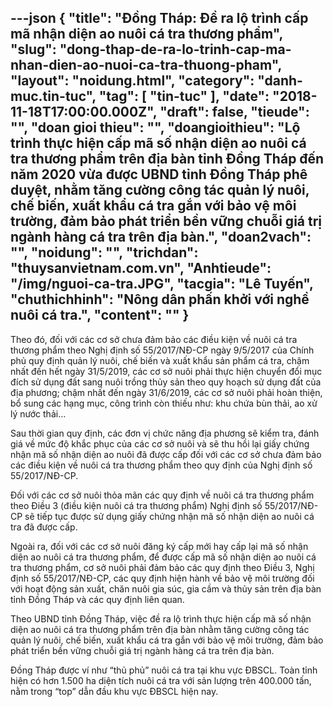 ---json
{
    "title": "Đồng Tháp: Đề ra lộ trình cấp mã nhận diện ao nuôi cá tra thương phẩm",
    "slug": "dong-thap-de-ra-lo-trinh-cap-ma-nhan-dien-ao-nuoi-ca-tra-thuong-pham",
    "layout": "noidung.html",
    "category": "danh-muc.tin-tuc",
    "tag": [
        "tin-tuc"
    ],
    "date": "2018-11-18T17:00:00.000Z",
    "draft": false,
    "tieude": "",
    "doan gioi thieu": "",
    "doangioithieu": "Lộ trình thực hiện cấp mã số nhận diện ao nuôi cá tra thương phẩm trên địa bàn tỉnh Đồng Tháp đến năm 2020 vừa được UBND tỉnh Đồng Tháp phê duyệt, nhằm tăng cường công tác quản lý nuôi, chế biến, xuất khẩu cá tra gắn với bảo vệ môi trường, đảm bảo phát triển bền vững chuỗi giá trị ngành hàng cá tra trên địa bàn.",
    "doan2vach": "",
    "noidung": "",
    "trichdan": "thuysanvietnam.com.vn",
    "Anhtieude": "/img/nguoi-ca-tra.JPG",
    "tacgia": "Lê Tuyến",
    "chuthichhinh": "Nông dân phấn khởi với nghề nuôi cá tra.",
    "__content__": ""
}
---
<p>Theo đ&oacute;, đối với c&aacute;c cơ sở chưa đảm bảo c&aacute;c điều kiện về nu&ocirc;i c&aacute; tra thương phẩm theo Nghị định số 55/2017/NĐ-CP ng&agrave;y 9/5/2017 của Ch&iacute;nh phủ quy định quản l&yacute; nu&ocirc;i, chế biến v&agrave; xuất khẩu sản phẩm c&aacute; tra, chậm nhất đến hết ng&agrave;y 31/5/2019, c&aacute;c cơ sở nu&ocirc;i phải thực hiện chuyển đổi mục đ&iacute;ch sử dụng đất sang nu&ocirc;i trồng thủy sản theo quy hoạch sử dụng đất của địa phương; chậm nhất đến ng&agrave;y 31/6/2019, c&aacute;c cơ sở nu&ocirc;i phải ho&agrave;n thiện, bổ sung c&aacute;c hạng mục, c&ocirc;ng tr&igrave;nh c&ograve;n thiếu như: khu chứa b&ugrave;n thải, ao xử l&yacute; nước thải&hellip;</p>

<p>Sau thời gian quy định, c&aacute;c đơn vị chức năng địa phương sẽ kiểm tra, đ&aacute;nh gi&aacute; về mức độ khắc phục của c&aacute;c cơ sở nu&ocirc;i v&agrave; sẽ thu hồi lại giấy chứng nhận m&atilde; số nhận diện ao nu&ocirc;i đ&atilde; được cấp đối với c&aacute;c cơ sở chưa đảm bảo c&aacute;c điều kiện về nu&ocirc;i c&aacute; tra thương phẩm theo quy định của Nghị định số 55/2017/NĐ-CP.</p>

<p>Đối với c&aacute;c cơ sở nu&ocirc;i thỏa m&atilde;n c&aacute;c quy định về nu&ocirc;i c&aacute; tra thương phẩm theo Điều 3 (điều kiện nu&ocirc;i c&aacute; tra thương phẩm) Nghị định số 55/2017/NĐ-CP sẽ tiếp tục được sử dụng giấy chứng nhận m&atilde; số nhận diện ao nu&ocirc;i c&aacute; tra đ&atilde; được cấp.</p>

<p>Ngo&agrave;i ra, đối với c&aacute;c cơ sở nu&ocirc;i đăng k&yacute; cấp mới hay cấp lại m&atilde; số nhận diện ao nu&ocirc;i c&aacute; tra thương phẩm, để được cấp m&atilde; số nhận diện ao nu&ocirc;i c&aacute; tra thương phẩm, cơ sở nu&ocirc;i phải đảm bảo c&aacute;c quy định theo Điều 3, Nghị định số 55/2017/NĐ-CP, c&aacute;c quy định hiện h&agrave;nh về bảo vệ m&ocirc;i trường đối với hoạt động sản xuất, chăn nu&ocirc;i gia s&uacute;c, gia cầm v&agrave; thủy sản tr&ecirc;n địa b&agrave;n tỉnh Đồng Th&aacute;p v&agrave; c&aacute;c quy định li&ecirc;n quan.</p>

<p>Theo UBND tỉnh Đồng Th&aacute;p, việc đề ra lộ tr&igrave;nh thực hiện cấp m&atilde; số nhận diện ao nu&ocirc;i c&aacute; tra thương phẩm tr&ecirc;n địa b&agrave;n nhằm tăng cường c&ocirc;ng t&aacute;c quản l&yacute; nu&ocirc;i, chế biến, xuất khẩu c&aacute; tra gắn với bảo vệ m&ocirc;i trường, đảm bảo ph&aacute;t triển bền vững chuỗi gi&aacute; trị ng&agrave;nh h&agrave;ng c&aacute; tra tr&ecirc;n địa b&agrave;n.</p>

<p>Đồng Th&aacute;p được v&iacute; như &ldquo;thủ phủ&rdquo; nu&ocirc;i c&aacute; tra tại khu vực ĐBSCL. To&agrave;n tỉnh hiện c&oacute; hơn 1.500 ha diện t&iacute;ch nu&ocirc;i c&aacute; tra với sản lượng tr&ecirc;n 400.000 tấn, nằm trong &ldquo;top&rdquo; dẫn đầu khu vực ĐBSCL hiện nay.</p>
